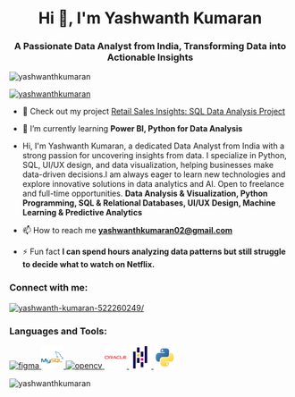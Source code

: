 <h1 align="center">Hi 👋, I'm Yashwanth Kumaran</h1>
<h3 align="center">A Passionate Data Analyst from India, Transforming Data into Actionable Insights</h3>

<p align="left"> <img src="https://komarev.com/ghpvc/?username=yashwanthkumaran&label=Profile%20views&color=0e75b6&style=flat" alt="yashwanthkumaran" /> </p>

<p align="left"> <a href="https://github.com/ryo-ma/github-profile-trophy"><img src="https://github-profile-trophy.vercel.app/?username=yashwanthkumaran" alt="yashwanthkumaran" /></a> </p>

- 🔭 Check out my project [Retail Sales Insights: SQL Data Analysis Project](https://github.com/YashwanthKumaran/Retail-Sales-Insights-SQL-Data-Analysis-Project)

- 🌱 I’m currently learning **Power BI, Python for Data Analysis**

- Hi, I'm Yashwanth Kumaran, a dedicated Data Analyst from India with a strong passion for uncovering insights from data. I specialize in Python, SQL, UI/UX design, and data visualization, helping businesses make data-driven decisions.I am always eager to learn new technologies and explore innovative solutions in data analytics and AI. Open to freelance and full-time opportunities. **Data Analysis & Visualization, Python Programming, SQL & Relational Databases, UI/UX Design, Machine Learning & Predictive Analytics**

- 📫 How to reach me **yashwanthkumaran02@gmail.com**

- ⚡ Fun fact **I can spend hours analyzing data patterns but still struggle to decide what to watch on Netflix.**

<h3 align="left">Connect with me:</h3>
<p align="left">
<a href="https://linkedin.com/in/yashwanth-kumaran-522260249/" target="blank"><img align="center" src="https://raw.githubusercontent.com/rahuldkjain/github-profile-readme-generator/master/src/images/icons/Social/linked-in-alt.svg" alt="yashwanth-kumaran-522260249/" height="30" width="40" /></a>
</p>

<h3 align="left">Languages and Tools:</h3>
<p align="left"> <a href="https://www.figma.com/" target="_blank" rel="noreferrer"> <img src="https://www.vectorlogo.zone/logos/figma/figma-icon.svg" alt="figma" width="40" height="40"/> </a> <a href="https://www.mysql.com/" target="_blank" rel="noreferrer"> <img src="https://raw.githubusercontent.com/devicons/devicon/master/icons/mysql/mysql-original-wordmark.svg" alt="mysql" width="40" height="40"/> </a> <a href="https://opencv.org/" target="_blank" rel="noreferrer"> <img src="https://www.vectorlogo.zone/logos/opencv/opencv-icon.svg" alt="opencv" width="40" height="40"/> </a> <a href="https://www.oracle.com/" target="_blank" rel="noreferrer"> <img src="https://raw.githubusercontent.com/devicons/devicon/master/icons/oracle/oracle-original.svg" alt="oracle" width="40" height="40"/> </a> <a href="https://pandas.pydata.org/" target="_blank" rel="noreferrer"> <img src="https://raw.githubusercontent.com/devicons/devicon/2ae2a900d2f041da66e950e4d48052658d850630/icons/pandas/pandas-original.svg" alt="pandas" width="40" height="40"/> </a> <a href="https://www.python.org" target="_blank" rel="noreferrer"> <img src="https://raw.githubusercontent.com/devicons/devicon/master/icons/python/python-original.svg" alt="python" width="40" height="40"/> </a> </p>

<p><img align="center" src="https://github-readme-stats.vercel.app/api/top-langs?username=yashwanthkumaran&show_icons=true&locale=en&layout=compact" alt="yashwanthkumaran" /></p>

